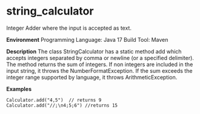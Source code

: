 
# string_calculator
Integer Adder where the input is accepted as text.

**Environment**
Programming Language: Java 17
Build Tool: Maven

**Description**
The class StringCalculator has a static method add which accepts integers separated by comma or newline (or a specified delimiter). The method returns the sum of integers. If non integers are included in the input string, it throws the NumberFormatException. If the sum exceeds the integer range supported by language, it throws ArithmeticException.

**Examples**

    Calculator.add("4,5")  // returns 9
    Calculator.add("//;\n4;5;6") //returns 15
